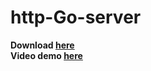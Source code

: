 <h1>http-Go-server</h1>
<strong>Download <a href="http://izanbf.es/http-go-server/http-go-server.zip">here</a></strong>
<br>
<strong>Video demo <a href="https://youtu.be/STln2duy3xk">here</a></strong>
